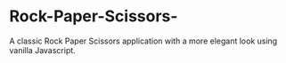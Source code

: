 # Rock-Paper-Scissors-
A classic Rock Paper Scissors application with a more elegant look using vanilla Javascript.
